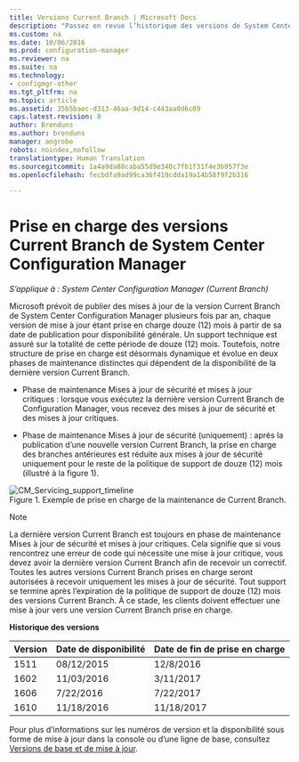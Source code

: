 ```yaml
---
title: Versions Current Branch | Microsoft Docs
description: "Passez en revue l’historique des versions de System Center Configuration Manager et découvrez les phases de service proposées."
ms.custom: na
ms.date: 10/06/2016
ms.prod: configuration-manager
ms.reviewer: na
ms.suite: na
ms.technology:
- configmgr-other
ms.tgt_pltfrm: na
ms.topic: article
ms.assetid: 35b5baec-d313-46aa-9d14-c443aa0d6c09
caps.latest.revision: 8
author: Brenduns
ms.author: brenduns
manager: angrobe
robots: noindex,nofollow
translationtype: Human Translation
ms.sourcegitcommit: 1a4a9da88caba55d9e340c7fb1f31f4e3b957f3e
ms.openlocfilehash: fecbdfa9ad99ca36f419cdda19a14b58f9f2b316

---
```

# <a name="support-for-system-center-configuration-manager-current-branch-versions"></a>Prise en charge des versions Current Branch de System Center Configuration Manager

*S’applique à : System Center Configuration Manager (Current Branch)*

Microsoft prévoit de publier des mises à jour de la version Current Branch de System Center Configuration Manager plusieurs fois par an, chaque version de mise à jour étant prise en charge douze (12) mois à partir de sa date de publication pour disponibilité générale. Un support technique est assuré sur la totalité de cette période de douze (12) mois. Toutefois, notre structure de prise en charge est désormais dynamique et évolue en deux phases de maintenance distinctes qui dépendent de la disponibilité de la dernière version Current Branch.  

-   Phase de maintenance Mises à jour de sécurité et mises à jour critiques : lorsque vous exécutez la dernière version Current Branch de Configuration Manager, vous recevez des mises à jour de sécurité et des mises à jour critiques.  

-   Phase de maintenance Mises à jour de sécurité (uniquement) : après la publication d’une nouvelle version Current Branch, la prise en charge des branches antérieures est réduite aux mises à jour de sécurité uniquement pour le reste de la politique de support de douze (12) mois (illustré à la figure 1).  

 ![CM&#95;Servicing&#95;support&#95;timeline](../../../core/servers/manage/media/CM_Servicing_support_timeline.png "CM_Servicing_support_timeline")  
Figure 1. Exemple de prise en charge de la maintenance de Current Branch.

> [!NOTE]  
>  La dernière version Current Branch est toujours en phase de maintenance Mises à jour de sécurité et mises à jour critiques. Cela signifie que si vous rencontrez une erreur de code qui nécessite une mise à jour critique, vous devez avoir la dernière version Current Branch afin de recevoir un correctif. Toutes les autres versions Current Branch prises en charge seront autorisées à recevoir uniquement les mises à jour de sécurité. Tout support se termine après l’expiration de la politique de support de douze (12) mois des versions Current Branch. À ce stade, les clients doivent effectuer une mise à jour vers une version Current Branch prise en charge.  

 **Historique des versions**  

|Version|Date de disponibilité|Date de fin de prise en charge|  
|-------------|-----------------------|----------------------|  
|1511|08/12/2015|12/8/2016|  
|1602|11/03/2016|3/11/2017|
|1606|7/22/2016|7/22/2017|
|1610|11/18/2016|11/18/2017|

Pour plus d’informations sur les numéros de version et la disponibilité sous forme de mise à jour dans la console ou d’une ligne de base, consultez [Versions de base et de mise à jour](/sccm/core/servers/manage/updates#a-namebkmkbaselinesa-baseline-and-update-versions).



<!--HONumber=Dec16_HO3-->


